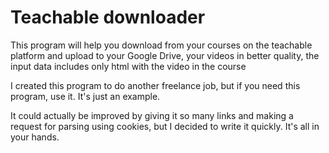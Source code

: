# Teachable downloader
This program will help you download from your courses on the teachable platform and upload to your Google Drive, your videos in better quality, the input data includes only html with the video in the course

I created this program to do another freelance job, but if you need this program, use it. It's just an example.

It could actually be improved by giving it so many links and making a request for parsing using cookies, but I decided to write it quickly. It's all in your hands.
